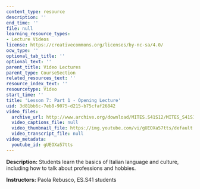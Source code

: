 ```yaml
---
content_type: resource
description: ''
end_time: ''
file: null
learning_resource_types:
- Lecture Videos
license: https://creativecommons.org/licenses/by-nc-sa/4.0/
ocw_type: ''
optional_tab_title: ''
optional_text: ''
parent_title: Video Lectures
parent_type: CourseSection
related_resources_text: ''
resource_index_text: ''
resourcetype: Video
start_time: ''
title: 'Lesson 7: Part 1 - Opening Lecture'
uid: 3d81bb6c-7eb8-9075-d215-b75cfaf26842
video_files:
  archive_url: http://www.archive.org/download/MITES.S41S12/MITES_S41S12_Lesson7_Part1_300k.mp4
  video_captions_file: null
  video_thumbnail_file: https://img.youtube.com/vi/gUEOXa57tts/default.jpg
  video_transcript_file: null
video_metadata:
  youtube_id: gUEOXa57tts
---
```


**Description:** Students learn the basics of Italian language and culture, including how to talk about professions and hobbies.

**Instructors:** Paola Rebusco, ES.S41 students

